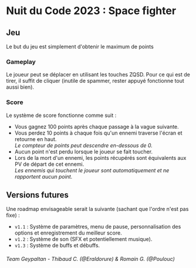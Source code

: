 # Nuit du Code 2023 : Space fighter


## Jeu

Le but du jeu est simplement d'obtenir le maximum de points

### Gameplay

Le joueur peut se déplacer en utilisant les touches ZQSD.
Pour ce qui est de tirer, il suffit de cliquer (inutile de spammer, rester appuyé fonctionne tout aussi bien).

### Score

Le système de score fonctionne comme suit :
- Vous gagnez 100 points après chaque passage à la vague suivante.
- Vous perdez 10 points à chaque fois qu'un ennemi traverse l'écran et retourne en haut.  
  *Le compteur de points peut descendre en-dessous de 0.*
- Aucun point n'est perdu lorsque le joueur se fait toucher.
- Lors de la mort d'un ennemi, les points récupérés sont équivalents aux PV de départ de cet ennemi.  
  *Les ennemis qui touchent le joueur sont automatiquement et ne rapportent aucun point.*


## Versions futures

Une roadmap envisageable serait la suivante (sachant que l'ordre n'est pas fixe) :
- `v1.1` : Système de paramètres, menu de pause, personnalisation des options et enregistrement du meilleur score.
- `v1.2` : Système de son (SFX et potentiellement musique).
- `v1.3` : Système de buffs et débuffs.


###### Team Geypaltan - Thibaud C. (@Eraldorure) & Romain G. (@Poulouc)
